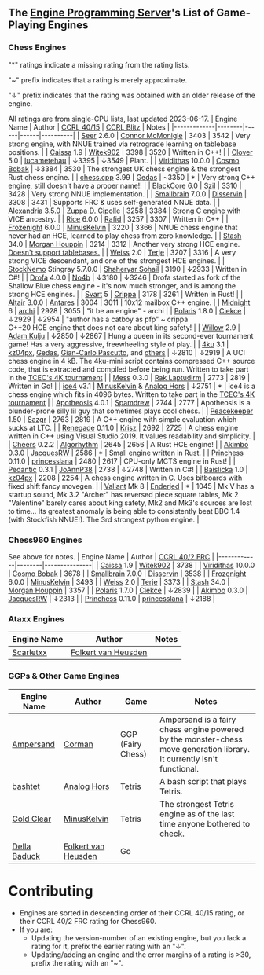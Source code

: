 ## The [Engine Programming Server][discord-invite]'s List of Game-Playing Engines
### Chess Engines

"*" ratings indicate a missing rating from the rating lists.

"~" prefix indicates that a rating is merely approximate.

"↓" prefix indicates that the rating was obtained with an older release of the engine.

All ratings are from single-CPU lists, last updated 2023-06-17.
| Engine Name | Author | [CCRL 40/15][ccrl-4015] | [CCRL Blitz][ccrl-blitz] | Notes |
|-------------|--------|------|------|----------|
| [Seer](https://github.com/connormcmonigle/seer-nnue) 2.6.0 | [Connor McMonigle](https://github.com/connormcmonigle) | 3403 | 3542 | Very strong engine, with NNUE trained via retrograde learning on tablebase positions. |
| [Caissa](https://github.com/Witek902/Caissa) 1.9 | [Witek902](https://github.com/Witek902) | 3398 | 3520 | Written in C++! |
| [Clover](https://github.com/lucametehau/CloverEngine) 5.0 | [lucametehau](https://github.com/lucametehau) | ↓3395 | ↓3549 | Plant. |
| [Viridithas](https://github.com/cosmobobak/viridithas) 10.0.0 | [Cosmo Bobak](https://github.com/cosmobobak) | ↓3384 | 3530 | The strongest UK chess engine & the strongest Rust chess engine. |
| [chess.cpp](https://github.com/GediminasMasaitis/chess-dot-cpp) 3.99 | [Gedas](https://github.com/GediminasMasaitis) | ~3350 | * | Very strong C++ engine, still doesn't have a proper name!! |
| [BlackCore](https://github.com/SzilBalazs/BlackCore) 6.0 | [Szil](https://github.com/SzilBalazs) | 3310 | 3428 | Very strong NNUE implementation. |
| [Smallbrain](https://github.com/Disservin/Smallbrain) 7.0.0 | [Disservin](https://github.com/Disservin) | 3308 | 3431 | Supports FRC & uses self-generated NNUE data. |
| [Alexandria](https://github.com/PGG106/Alexandria) 3.5.0 | [Zuppa D. Cipolle](https://github.com/PGG106) | 3258 | 3384 | Strong C engine with VICE ancestry. |
| [Rice](https://github.com/rafid-dev/rice) 6.0.0 | [Rafid](https://github.com/rafid-dev) | 3257 | 3307 | Written in C++ |
| [Frozenight](https://github.com/MinusKelvin/frozenight) 6.0.0 | [MinusKelvin](https://github.com/MinusKelvin) | 3220 | 3366 | NNUE chess engine that never had an HCE, learned to play chess from zero knowledge. |
| [Stash](https://gitlab.com/mhouppin/stash-bot) 34.0 | [Morgan Houppin](https://gitlab.com/mhouppin) | 3214 | 3312 | Another very strong HCE engine. [Doesn't support tablebases.](http://talkchess.com/forum3/viewtopic.php?f=2&t=76927#p888045) |
| [Weiss](https://github.com/TerjeKir/weiss) 2.0 | [Terje](https://github.com/TerjeKir) | 3207 | 3316 | A very strong VICE descendant, and one of the strongest HCE engines. |
| [StockNemo](https://github.com/TheBlackPlague/StockNemo) Stingray 5.7.0.0 | [Shaheryar Sohail](https://github.com/TheBlackPlague) | 3190 | ↓2933 | Written in C#! |
| [Drofa](https://github.com/justNo4b/Drofa) 4.0.0 | [No4b](https://github.com/justNo4b) | ↓3180 | ↓3246 | Drofa started as fork of the Shallow Blue chess engine - it's now much stronger, and is among the strong HCE engines. |
| [Svart](https://github.com/crippa1337/svart) 5 | [Crippa](https://github.com/crippa1337) | 3178 | 3261 | Written in Rust! |
| [Altair](https://github.com/Alex2262/AltairChessEngine) 3.0.0 | [Antares](https://github.com/Alex2262) | 3004 | 3011 | 10x12 mailbox C++ engine. |
| [Midnight](https://github.com/archishou/MidnightChessEngine) 6 | [archi](https://github.com/archishou) | 2928 | 3055 | "it be an engine" - archi |
| [Polaris](https://github.com/Ciekce/Polaris) 1.8.0 | [Ciekce](https://github.com/Ciekce) | ↓2929 | ↓2954 | "author has a catboy as pfp" ~ crippa<br />C++20 HCE engine that does not care about king safety! |
| [Willow](https://github.com/Adam-Kulju/Willow) 2.9 | [Adam Kulju](https://github.com/Adam-Kulju) | ↓2850 | ↓2867 | Hung a queen in its second-ever tournament game! Has a very aggressive, freewheeling style of play. |
| [4ku](https://github.com/kz04px/4ku) 3.1 | [kz04px](https://github.com/kz04px), [Gedas](https://github.com/GediminasMasaitis), [Gian-Carlo Pascutto](https://github.com/gcp), and [others](https://github.com/kz04px/4ku/graphs/contributors) | ↓2810 | ↓2919 | A UCI chess engine in 4 kB. The 4ku-mini script contains compressed C++ source code, that is extracted and compiled before being run. Written to take part in the [TCEC's 4K tournament](https://wiki.chessdom.org/TCEC_4k_Rules) |
| [Mess](https://github.com/raklaptudirm/mess) 0.3.0 | [Rak Laptudirm](https://github.com/raklaptudirm) | 2773 | 2819 | Written in Go! |
| [ice4](https://github.com/MinusKelvin/ice4) v3.1 | [MinusKelvin](https://github.com/MinusKelvin) & [Analog Hors](https://github.com/analog-hors) | ↓2751 | * | ice4 is a chess engine which fits in 4096 bytes. Written to take part in the [TCEC's 4K tournament](https://wiki.chessdom.org/TCEC_4k_Rules) |
| [Apotheosis](https://github.com/spamdrew128/Apotheosis) 4.0.1 | [Spamdrew](https://github.com/spamdrew128) | 2744 | 2777 | Apotheosis is a blunder-prone silly lil guy that sometimes plays cool chess. |
| [Peacekeeper](https://github.com/Sazgr/peacekeeper) 1.50 | [Sazgr](https://github.com/Sazgr) | 2763 | 2819 | A C++ engine with simple evaluation which sucks at LTC. |
| [Renegade](https://github.com/pkrisz99/Renegade) 0.11.0 | [Krisz](https://github.com/pkrisz99) | 2692 | 2725 | A chess engine written in C++ using Visual Studio 2019. It values readability and simplicity. |
| [Cheers](https://github.com/Algorhythm-sxv/Cheers) 0.2.2 | [Algorhythm](https://github.com/Algorhythm-sxv) | 2645 | 2656 | A Rust HCE engine! |
| [Akimbo](https://github.com/JacquesRW/akimbo) 0.3.0 | [JacquesRW](https://github.com/JacquesRW) | 2586 | * | Small engine written in Rust. |
| [Princhess](https://github.com/princesslana/princhess) 0.11.0 | [princesslana](https://github.com/princesslana) | 2480 | 2617 | CPU-only MCTS engine in Rust! |
| [Pedantic](https://github.com/JoAnnP38/Pedantic) 0.3.1 | [JoAnnP38](https://github.com/JoAnnP38) | 2738 | ↓2748 | Written in C#! |
| [Baislicka](https://github.com/kz04px/Baislicka) 1.0 | [kz04px](https://github.com/kz04px) | 2208 | 2254 | A chess engine written in C. Uses bitboards with fixed shift fancy movegen. |
| [Valiant](https://www.dropbox.com/sh/tfiwhx900g4ni42/AABEm29llAn1MaG8D6yW8ZO7a?dl=0) Mk 8 | [Enderjed](https://www.youtube.com/channel/UC1lxAkP5jGVBUIWdz3WIhSg) | * | 1045 | Mk V has a startup sound, Mk 3.2 "Archer" has reversed piece square tables, Mk 2 "Valentine" barely cares about king safety, Mk2 and Mk3's sources are lost to time... Its greatest anomaly is being able to consistently beat BBC 1.4 (with Stockfish NNUE!). The 3rd strongest python engine. |

### Chess960 Engines
See above for notes.
| Engine Name | Author | [CCRL 40/2 FRC][ccrl-frc] |
|-------------|--------|---------------|
| [Caissa](https://github.com/Witek902/Caissa) 1.9 | [Witek902](https://github.com/Witek902) | 3738 |
| [Viridithas](https://github.com/cosmobobak/viridithas) 10.0.0 | [Cosmo Bobak](https://github.com/cosmobobak) | 3678 |
| [Smallbrain](https://github.com/Disservin/Smallbrain) 7.0.0 | [Disservin](https://github.com/Disservin) | 3538 |
| [Frozenight](https://github.com/MinusKelvin/frozenight) 6.0.0 | [MinusKelvin](https://github.com/MinusKelvin) | 3493 |
| [Weiss](https://github.com/TerjeKir/weiss) 2.0 | [Terje](https://github.com/TerjeKir) | 3373 |
| [Stash](https://gitlab.com/mhouppin/stash-bot) 34.0 | [Morgan Houppin](https://gitlab.com/mhouppin) | 3357 |
| [Polaris](https://github.com/Ciekce/Polaris) 1.7.0 | [Ciekce](https://github.com/Ciekce) | ↓2839 |
| [Akimbo](https://github.com/JacquesRW/akimbo) 0.3.0 | [JacquesRW](https://github.com/JacquesRW) | ↓2313 |
| [Princhess](https://github.com/princesslana/princhess) 0.11.0 | [princesslana](https://github.com/princesslana) | ↓2188 |

### Ataxx Engines
| Engine Name | Author | Notes |
|-------------|--------|-----------|
| [Scarletxx](https://github.com/folkertvanheusden/Scarletxx) | [Folkert van Heusden](https://vanheusden.com/) | |

### GGPs & Other Game Engines
| Engine Name | Author | Game | Notes |
|-------------|--------|------|----------|
| [Ampersand](https://github.com/chesstastic-org/Ampersand) | [Corman](https://github.com/Cormanz/) | GGP (Fairy Chess) | Ampersand is a fairy chess engine powered by the monster-chess move generation library. It currently isn't functional. |
| [bashtet](https://github.com/analog-hors/bashtet) | [Analog Hors](https://github.com/analog-hors) | Tetris | A bash script that plays Tetris. |
| [Cold Clear](https://github.com/MinusKelvin/cold-clear) | [MinusKelvin](https://github.com/MinusKelvin) | Tetris | The strongest Tetris engine as of the last time anyone bothered to check. |
| [Della Baduck](https://github.com/folkertvanheusden/dellabaduck) | [Folkert van Heusden](https://vanheusden.com/) | Go | |

# Contributing
* Engines are sorted in descending order of their CCRL 40/15 rating, or their CCRL 40/2 FRC rating for Chess960.
* If you are:
    * Updating the version-number of an existing engine, but you lack a rating for it, prefix the earlier rating with an "↓".
    * Updating/adding an engine and the error margins of a rating is >30, prefix the rating with an "~".

[discord-invite]:https://discord.com/invite/F6W6mMsTGN
[ccrl-blitz]:https://www.computerchess.org.uk/ccrl/404/cgi/compare_engines.cgi?class=Single-CPU+engines&only_best_in_class=on&num_best_in_class=1&print=Rating+list
[ccrl-4015]:https://www.computerchess.org.uk/ccrl/4040/cgi/compare_engines.cgi?class=Single-CPU+engines&only_best_in_class=on&num_best_in_class=1&print=Rating+list
[ccrl-frc]:https://www.computerchess.org.uk/ccrl/404FRC/cgi/compare_engines.cgi?class=Single-CPU+engines&only_best_in_class=on&num_best_in_class=1&print=Rating+list
